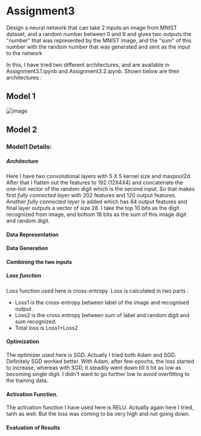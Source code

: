 # Assignment3
Design a neural network that can take 2 inputs:an image from MNIST dataset, and a random number between 0 and 9 and gives two outputs:the "number" that was represented by the MNIST image, and the "sum" of this number with the random number that was generated and sent as the input to the network

In this, I have tried two different architectures, and are available in Assignment3.1.ipynb and Assignment3.2.ipynb. Shown below are their architectures :

## Model 1
![image](https://user-images.githubusercontent.com/82941475/119097694-ae47bc00-ba32-11eb-95d8-18c21c4aedc2.png)
## Model 2

### Model1 Details:
##### Architecture 
Here I have two convolutional layers with 5 X 5 kernel size and maxpool2d. After that I flatten out the features to 192 (12X4X4) and 
concatenate the one-hot vector of the random digit which is the second input. So that makes first *fully connected layer* with 202 features and 
120 output features. Another *fully connected layer* is added which has 84 output features and final layer outputs a vector of size 28. 
I take the top 10 bits as the  digit recognized from image, and bottom 18 bits as the sum of this image digit and random digit.
#### Data Representation
#### Data Generation
#### Combining the two inputs
##### Loss function
Loss function used here is cross-entropy. Loss is calculated in two parts : 
* Loss1 is the cross-entropy between label of the image and recognised output .
* Loss2 is the cross entropy between sum of label and random digit and sum recognized.
* Total loss is Loss1+Loss2
#### Optimization
The optimizer used here is SGD. Actually I tried both Adam and SGD. Definitely SGD worked better. With Adam, after few epochs, the loss started to increase, whereas with SGD, it steadily went down till it hit as low as becoming single digit. I didn't want to go further low to avoid overfitting to the training data.
#### Activation Function.
The activation function I have used here is RELU. Actually again here I tried, tanh as well. But the loss was coming to be very high and not going down.
#### Evaluation of Results
